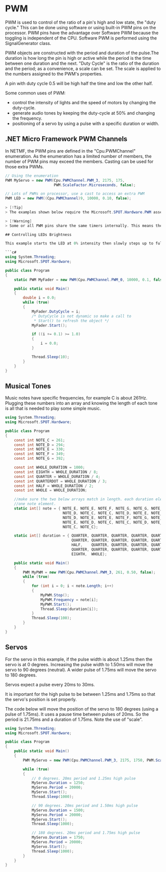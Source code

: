 # PWM

PWM is used to control of the ratio of a pin's high and low state, the "duty cycle." This can be done using software or using built-in PWM pins on the processor. PWM pins have the advantage over Software PWM because the toggling is independent of the CPU. Software PWM is performed using the SignalGenerator class.

PWM objects are constructed with the period and duration of the pulse.The duration is how long the pin is high or active while the period is the time between one duration and the next. "Duty Cycle" is the ratio of the duration and the period; as a convenience, a scale can be set. The scale is applied to the numbers assigned to the PWM's properties.

A pin with duty cycle 0.5 will be high half the time and low the other half.

Some common uses of PWM:
* control the intensity of lights and the speed of motors by changing the duty-cycle.
* generate audio tones by keeping the duty-cycle at 50% and changing the frequency.
* positioning of a servo by using a pulse with a specific duration or width.

## .NET Micro Framework PWM Channels
In NETMF, the PWM pins are defined in the "Cpu.PWMChannel" enumeration. As the enumeration has a limited number of members, the number of PWM pins may exceed the members. Casting can be used for those extra PWMs.

```c#
// Using the enumeration
PWM MyServo = new PWM(Cpu.PWMChannel.PWM_3, 2175, 175,
                      PWM.ScaleFactor.Microseconds, false);

// Lots of PWMs on processor, use a cast to access an extra PWM
PWM LED = new PWM((Cpu.PWMChannel)9, 10000, 0.10, false);
 
> [!Tip]
> The examples shown below require the Microsoft.SPOT.Hardware.PWM assembly; 

> [!Warning]
> Some or all PWM pins share the same timers internally. This means the changing frequency on one pin will also effect the others. However, the duty cycle can be different on all pins. Users needing to determine which pins share the same timer have two options. Either use trial and error on all PWM pins or check the processor manual.

## Controlling LEDs Brightness

This example starts the LED at 0% intensity then slowly steps up to full intensity, after which it reverts to 0% and starts over.

```c#
using System.Threading;
using Microsoft.SPOT.Hardware;

public class Program
{
    static PWM MyFader = new PWM(Cpu.PWMChannel.PWM_0, 10000, 0.1, false);

    public static void Main()
    {
        double i = 0.0;
        while (true)
        {
            MyFader.DutyCycle = i;
            /* DutyCycle is not dynamic so make a call to
             * Start() to refresh the object */
            MyFader.Start();

            if ((i += 0.1) >= 1.0)
            {
                i = 0.0;
            }

            Thread.Sleep(10);
        }
    }
}
```

## Musical Tones
Music notes have specific frequencies, for example C is about 261Hz. Plugging these numbers into an array and knowing the length of each tone is all that is needed to play some simple music.

```c#
using System.Threading;
using Microsoft.SPOT.Hardware;

public class Program
{
    const int NOTE_C = 261;
    const int NOTE_D = 294;
    const int NOTE_E = 330;
    const int NOTE_F = 349;
    const int NOTE_G = 392;

    const int WHOLE_DURATION = 1000;
    const int EIGHTH = WHOLE_DURATION / 8;
    const int QUARTER = WHOLE_DURATION / 4;
    const int QUARTERDOT = WHOLE_DURATION / 3;
    const int HALF = WHOLE_DURATION / 2;
    const int WHOLE = WHOLE_DURATION;

    //make sure the two below arrays match in length. each duration element corresponds to
    //one note element.
    static int[] note = { NOTE_E, NOTE_E, NOTE_F, NOTE_G, NOTE_G, NOTE_F, NOTE_E,
                          NOTE_D, NOTE_C, NOTE_C, NOTE_D, NOTE_E, NOTE_E, NOTE_D,
                          NOTE_D, NOTE_E, NOTE_E, NOTE_F, NOTE_G, NOTE_G, NOTE_F,
                          NOTE_E, NOTE_D, NOTE_C, NOTE_C, NOTE_D, NOTE_E, NOTE_D,
                          NOTE_C, NOTE_C};

    static int[] duration = { QUARTER, QUARTER, QUARTER, QUARTER, QUARTER, QUARTER,    QUARTER,
                              QUARTER, QUARTER, QUARTER, QUARTER, QUARTER, QUARTERDOT, EIGHTH,
                              HALF,    QUARTER, QUARTER, QUARTER, QUARTER, QUARTER,    QUARTER,
                              QUARTER, QUARTER, QUARTER, QUARTER, QUARTER, QUARTER,    QUARTERDOT,
                              EIGHTH,  WHOLE};

    public static void Main()
    {
        PWM MyPWM = new PWM(Cpu.PWMChannel.PWM_3, 261, 0.50, false);
        while (true)
        {
            for (int i = 0; i < note.Length; i++)
            {
                MyPWM.Stop();
                MyPWM.Frequency = note[i];
                MyPWM.Start();
                Thread.Sleep(duration[i]);
            }
            Thread.Sleep(100);
        }
    }
}
```

## Servos
For the servo in this example, if the pulse width is about 1.25ms then the servo is at 0 degrees. Increasing the pulse width to 1.50ms will move the servo to 90 degrees (neutral). A wider pulse of 1.75ms will move the servo to 180 degrees.

Servos expect a pulse every 20ms to 30ms.

It is important for the high pulse to be between 1.25ms and 1.75ms so that the servo's position is set properly.

The code below will move the position of the servo to 180 degrees (using a pulse of 1.75ms). It uses a pause time between pulses of 20ms. So the period is 21.75ms and a duration of 1.75ms. Note the use of "scale".

```c#
using System.Threading;
using Microsoft.SPOT.Hardware;

public class Program
{
    public static void Main()
    {
        PWM MyServo = new PWM(Cpu.PWMChannel.PWM_3, 2175, 1750, PWM.ScaleFactor.Microseconds, false);

        while (true)
        {
            // 0 degrees. 20ms period and 1.25ms high pulse
            MyServo.Duration = 1250;
            MyServo.Period = 20000;
            MyServo.Start();
            Thread.Sleep(1000);

            // 90 degrees. 20ms period and 1.50ms high pulse
            MyServo.Duration = 1500;
            MyServo.Period = 20000;
            MyServo.Start();
            Thread.Sleep(1000);

            // 180 degrees. 20ms period and 1.75ms high pulse
            MyServo.Duration = 1750;
            MyServo.Period = 20000;
            MyServo.Start();
            Thread.Sleep(1000);
        }
    }
}
```
